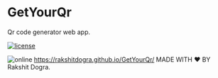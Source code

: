# GetYourQr
Qr code generator web app.

[![license](https://img.shields.io/github/license/rakshitdogra/GetTheSong)](https://github.com/rakshitdogra/GetTheSong/blob/main/LICENSE)

![online](https://img.shields.io/website?down_color=red&down_message=down&up_color=green&up_message=Online&url=https%3A%2F%2Frakshitdogra.github.io%2FGetYourQr%2F)
https://rakshitdogra.github.io/GetYourQr/
MADE WITH ❤️ BY Rakshit Dogra.
